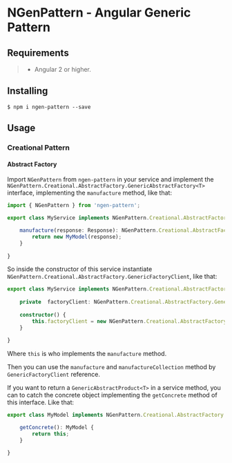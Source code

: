 # NGenPattern - Angular Generic Pattern

## Requirements

>- Angular 2 or higher.

## Installing

	$ npm i ngen-pattern --save

## Usage

### Creational Pattern

#### Abstract Factory

Import ```NGenPattern``` from ```ngen-pattern``` in your service and implement the ```NGenPattern.Creational.AbstractFactory.GenericAbstractFactory<T>``` interface, implementing the  ```manufacture``` method, like that:

```typescript
import { NGenPattern } from 'ngen-pattern';

export class MyService implements NGenPattern.Creational.AbstractFactory.GenericAbstractFactory<MyService> {

	manufacture(response: Response): NGenPattern.Creational.AbstractFactory.GenericAbstractProduct<MyService> {
		return new MyModel(response);
	}
	
}
```

So inside the constructor of this service instantiate ```NGenPattern.Creational.AbstractFactory.GenericFactoryClient```, like that:

```typescript
export class MyService implements NGenPattern.Creational.AbstractFactory.GenericAbstractFactory<MyService> {
	
	private  factoryClient: NGenPattern.Creational.AbstractFactory.GenericFactoryClient<MyService>;
	
	constructor() {
		this.factoryClient = new NGenPattern.Creational.AbstractFactory.GenericFactoryClient(this);
	}
	
}
```

Where ```this``` is who implements the ```manufacture``` method.

Then you can use the ```manufacture``` and ```manufactureCollection``` method by ```GenericFactoryClient``` reference.

If you want to return a ```GenericAbstractProduct<T>``` in a service method, you can to catch the concrete object implementing the ```getConcrete``` method of this interface. Like that:

```typescript
export class MyModel implements NGenPattern.Creational.AbstractFactory.GenericAbstractProduct<MyModel> {

	getConcrete(): MyModel {
		return this;
	}

}
```

